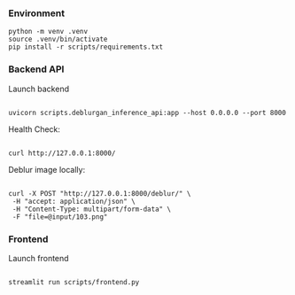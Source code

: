 ### Environment

```
python -m venv .venv
source .venv/bin/activate
pip install -r scripts/requirements.txt
```

### Backend API

Launch backend

```

uvicorn scripts.deblurgan_inference_api:app --host 0.0.0.0 --port 8000

```

Health Check:

```

curl http://127.0.0.1:8000/

```

Deblur image locally:

```

curl -X POST "http://127.0.0.1:8000/deblur/" \
 -H "accept: application/json" \
 -H "Content-Type: multipart/form-data" \
 -F "file=@input/103.png"

```

### Frontend

Launch frontend

```

streamlit run scripts/frontend.py

```
